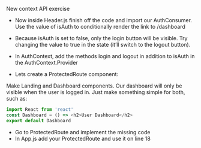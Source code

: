 New context API exercise

- Now inside Header.js finish off the code and import our AuthConsumer. Use the value of isAuth to conditionally render the link to /dashboard

- Because isAuth is set to false, only the login button will be visible. Try changing the value to true in the state (it’ll switch to the logout button).

- In AuthContext, add the methods login and logout in addition to isAuth in the AuthContext.Provider

- Lets create a ProtectedRoute component:  

Make Landing and Dashboard components. Our dashboard will only be visible when the user is logged in. Just make something simple for both, such as:

```javascript
import React from 'react'
const Dashboard = () => <h2>User Dashboard</h2>
export default Dashboard
```

- Go to ProtectedRoute and implement the missing code
- In App.js add your ProtectedRoute and use it on line 18
